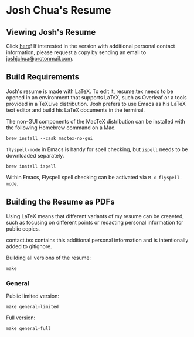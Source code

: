 # Josh Chua's Resume

## Viewing Josh's Resume

Click [here](https://github.com/joshchua/resume/blob/main/output/online/general/Josh%20Chua%20Resume%20(Limited%20Contact%20Info%20for%20Online).pdf)! If interested in the version with additional personal contact information, please request a copy by sending
an email to [joshjchua@protonmail.com](mailto:joshjchua@protonmail.com).

## Build Requirements

Josh's resume is made with LaTeX. To edit it, resume.tex needs to be opened in an
environment that supports LaTeX, such as Overleaf or a tools provided
in a TeXLive distribution. Josh prefers to use Emacs as his LaTeX text
editor and build his LaTeX documents in the terminal.

The non-GUI components of the MacTeX distribution can be installed with
the following Homebrew command on a Mac.

```shell
brew install --cask mactex-no-gui
```

`flyspell-mode` in Emacs is handy for spell checking, but `ispell`
needs to be downloaded separately.

```shell
brew install ispell
```

Within Emacs, Flyspell spell checking can be activated via `M-x flyspell-mode`.

## Building the Resume as PDFs

Using LaTeX means that different variants of my resume can be creaeted,
such as focusing on different points or redacting personal information
for public copies.

contact.tex contains this additional personal information and is
intentionally added to gitignore.

Building all versions of the resume:
```shell
make
```

### General
Public limited version:
```shell
make general-limited
```

Full version:
```shell
make general-full
```
